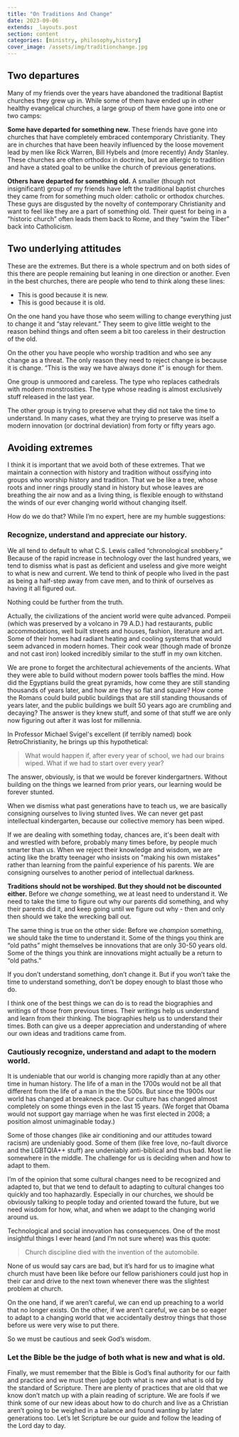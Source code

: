```yaml
---
title: "On Traditions And Change"
date: 2023-09-06
extends: _layouts.post
section: content
categories: [ministry, philosophy,history]
cover_image: /assets/img/traditionchange.jpg
---
```



## Two departures

Many of my friends over the years have abandoned the traditional Baptist churches they grew up in.  While some of them have ended up in other healthy evangelical churches, a large group of them have gone into one or two camps:

**Some have departed for something new.** These friends have gone into churches that have completely embraced contemporary Christianity.  They are in churches that have been heavily influenced by the loose movement lead by men like Rick Warren, Bill Hybels and (more recently) Andy Stanley.  These churches are often orthodox in doctrine, but are allergic to tradition and have a stated goal to be unlike the church of previous generations.

**Others have departed for something old.** A smaller (though not insignificant) group of my friends have left the traditional baptist churches they came from for something much older: catholic or orthodox churches.  These guys are disgusted by the novelty of contemporary Christianity and want to feel like they are a part of something old.  Their quest for being in a “historic church” often leads them back to Rome, and they “swim the Tiber” back into Catholicism.
## Two underlying attitudes

These are the extremes.  But there is a whole spectrum and on both sides of this there are people remaining but leaning in one direction or another.  Even in the best churches, there are people who tend to think along these lines:

- This is good because it is new.
- This is good because it is old.

On the one hand you have those who seem willing to change everything just to change it and “stay relevant.”  They seem to give little weight to the reason behind things and often seem a bit too careless in their destruction of the old.

On the other you have people who worship tradition and who see any change as a threat.  The only reason they need to reject change is because it is change.  “This is the way we have always done it” is enough for them.  

One group is unmoored and careless.  The type who replaces cathedrals with modern monstrosities.  The type whose reading is almost exclusively stuff released in the last year.

The other group is trying to preserve what they did not take the time to understand.  In many cases, what they are trying to preserve was itself a modern innovation (or doctrinal deviation) from forty or fifty years ago.  

## Avoiding extremes

I think it is important that we avoid both of these extremes.  That we maintain a connection with history and tradition without ossifying into groups who worship history and tradition.  That we be like a tree, whose roots and inner rings proudly stand in history but whose leaves are breathing the air now and as a living thing, is flexible enough to withstand the winds of our ever changing world without changing itself.

How do we do that?  While I’m no expert, here are my humble suggestions:

### Recognize, understand and appreciate our history.

We all tend to default to what C.S. Lewis called “chronological snobbery.”  Because of the rapid increase in technology over the last hundred years, we tend to dismiss what is past as deficient and useless and give more weight to what is new and current.  We tend to think of people who lived in the past as being a half-step away from cave men, and to think of ourselves as having it all figured out.    

Nothing could be further from the truth.  

Actually, the civilizations of the ancient world were quite advanced.  Pompeii (which was preserved by a volcano in 79 A.D.) had restaurants, public accommodations, well built streets and houses, fashion, literature and art.  Some of their homes had radiant heating and cooling systems that would seem advanced in modern homes.  Their cook wear (though made of bronze and not cast iron) looked incredibly similar to the stuff in my own kitchen.

We are prone to forget the architectural achievements of the ancients.  What they were able to build without modern power tools baffles the mind.  How did the Egyptians build the great pyramids, how come they are still standing thousands of years later, and how are they so flat and square?  How come the Romans could build public buildings that are still standing thousands of years later, and the public buildings we built 50 years ago are crumbling and decaying?  The answer is they knew stuff, and some of that stuff we are only now figuring out after it was lost for millennia.

In Professor Michael Svigel's excellent (if terribly named) book RetroChristianity, he brings up this hypothetical:  

> What would happen if, after every year of school, we had our brains wiped.  What if we had to start over every year?

The answer, obviously, is that we would be forever kindergartners.  Without building on the things we learned from prior years, our learning would be forever stunted.

When we dismiss what past generations have to teach us, we are basically consigning ourselves to living stunted lives.  We can never get past intellectual kindergarten, because our collective memory has been wiped.

If we are dealing with something today, chances are, it's been dealt with and wrestled with before, probably many times before, by people much smarter than us.  When we reject their knowledge and wisdom, we are acting like the bratty teenager who insists on "making his own mistakes" rather than learning from the painful experience of his parents.  We are consigning ourselves to another period of intellectual darkness.

**Traditions should not be worshiped.  But they should not be discounted either.**  Before we *change* something, we at least need to understand it.  We need to take the time to figure out why our parents did something, and why their parents did it, and keep going until we figure out why - then and only then should we take the wrecking ball out.

The same thing is true on the other side:  Before we *champion* something, we should take the time to understand it.  Some of the things you think are “old paths” might themselves be innovations that are only 30-50 years old.  Some of the things you think are innovations might actually be a return to “old paths.”  

If you don’t understand something, don’t change it.  But if you won’t take the time to understand something, don’t be dopey enough to blast those who do.

I think one of the best things we can do is to read the biographies and writings of those from previous times.  Their writings help us understand and learn from their thinking.  The biographies help us to understand their times.  Both can give us a deeper appreciation and understanding of where our own ideas and traditions came from.

### Cautiously recognize, understand and adapt to the modern world.

It is undeniable that our world is changing more rapidly than at any other time in human history.  The life of a man in the 1700s would not be all that different from the life of a man in the the 500s.  But since the 1900s our world has changed at breakneck pace.  Our culture has changed almost completely on some things even in the last 15 years.  (We forget that Obama would not support gay marriage when he was first elected in 2008; a position almost unimaginable today.)

Some of those changes (like air conditioning and our attitudes toward racism) are undeniably good.  Some of them (like free love, no-fault divorce and the LGBTQIA++ stuff) are undeniably anti-biblical and thus bad.  Most lie somewhere in the middle.  The challenge for us is deciding when and how to adapt to them.

I’m of the opinion that some cultural changes need to be recognized and adapted to, but that we tend to default to adapting to cultural changes too quickly and too haphazardly.  Especially in our churches, we should be obviously talking to people today and oriented toward the future, but we need wisdom for how, what, and when we adapt to the changing world around us.

Technological and social innovation has consequences.  One of the most insightful things I ever heard (and I’m not sure where) was this quote:

> Church discipline died with the invention of the automobile.

None of us would say cars are bad, but it’s hard for us to imagine what church must have been like before our fellow parishioners could just hop in their car and drive to the next town whenever there was the slightest problem at church.  

On the one hand, if we aren’t careful, we can end up preaching to a world that no longer exists.  On the other, if we aren’t careful, we can be so eager to adapt to a changing world that we accidentally destroy things that those before us were very wise to put there. 

So we must be cautious and seek God’s wisdom.

### Let the Bible be the judge of both what is new and what is old.

Finally, we must remember that the Bible is God’s final authority for our faith and practice and we must then judge both what is new and what is old by the standard of Scripture.  There are plenty of practices that are old that we know don’t match up with a plain reading of scripture.  We are fools if we think some of our new ideas about how to do church and live as a Christian aren’t going to be weighed in a balance and found wanting by later generations too.  Let’s let Scripture be our guide and follow the leading of the Lord day to day.







